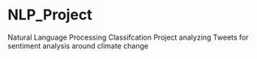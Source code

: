 # NLP_Project
Natural Language Processing Classifcation Project analyzing Tweets for sentiment analysis around climate change
